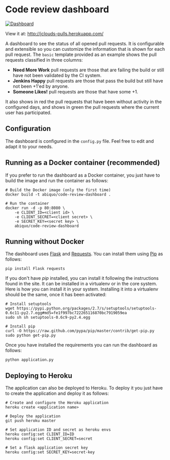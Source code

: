 Code review dashboard
=====================

[![Dashboard](http://i.imgur.com/Hk5XgzW.gif)](http://i.imgur.com/Hk5XgzW.gif)

View it at: http://jclouds-pulls.herokuapp.com/

A dashboard to see the status of all opened pull requests. It is configurable and extensible so you can customize the information that is shown for each pull request. The `basic` template provided as an example shows the pull requests classified in three columns:

* **Need More Work** pull requests are those that are failing the build or still have not been validated by the CI system.
* **Jenkins Happy** pull requests are those that pass the build but still have not been +1'ed by anyone.
* **Someone Likes!** pull requests are those that have some +1.

It also shows in red the pull requests that have been without activity in the configured days, and shows in green the pull requests where the current user has participated.

Configuration
-------------

The dashboard is configured in the `config.py` file. Feel free to edit and adapt it to your needs.

Running as a Docker container (recommended)
-------------------------------------------

If you prefer to run the dashboard as a Docker container, you just have to build the image and
run the container as follows:

    # Build the Docker image (only the first time)
    docker build -t abiquo/code-review-dashboard .

    # Run the container
    docker run -d -p 80:8080 \
        -e CLIENT_ID=<client id> \
        -e CLIENT_SECRET=<client secret> \
        -e SECRET_KEY=<secret key> \
        abiquo/code-review-dashboard

Running without Docker
----------------------

The dashboard uses [Flask](http://flask.pocoo.org/docs/) and [Requests](http://python-requests.org).
You can install them using [Pip](http://www.pip-installer.org) as follows:

    pip install Flask requests

If you don't have *pip* installed, you can install it following the instructions found in the site. It can
be installed in a virtualenv or in the core system. Here is how you can install it in your system. Installing
it into a virtualenv should be the same, once it has been activated:

    # Install setuptools
    wget https://pypi.python.org/packages/2.7/s/setuptools/setuptools-0.6c11-py2.7.egg#md5=fe1f997bc722265116870bc7919059ea
    sudo sh sh setuptools-0.6c9-py2.4.egg

    # Install pip
    curl -O https://raw.github.com/pypa/pip/master/contrib/get-pip.py
    sudo python get-pip.py

Once you have installed the requirements you can run the dashboard as follows:

    python application.py

Deploying to Heroku
-------------------

The application can also be deployed to Heroku. To deploy it you just have to create the application
and deploy it as follows:

    # Create and configure the Heroku application
    heroku create <application name>

    # Deploy the application
    git push heroku master

    # Set application ID and secret as heroku envs
    heroku config:set CLIENT_ID=ID
    heroku config:set CLIENT_SECRET=secret

    # Set a flask application secret key
    heroku config:set SECRET_KEY=secret-key
